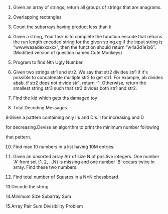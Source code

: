 
1. Given an array of strings, return all groups of strings that are anagrams.

2. Overlapping rectangles

3. Count the subarrays having product less than k

4. Given a string, Your task is to  complete the function encode that returns the run length encoded string for the given string.eg if the
input string is “wwwwaaadexxxxxx”, then the function should return “w4a3d1e1x6″.(Modified version of question named Cute Monkeys)

5. Program to find Nth Ugly Number.

6. Given two strings str1 and str2. We say that str2 divides str1 if it's possible to concatenate multiple str2 to get str1. 
For example, ab divides abab. if str2 does not divide str1, return -1. Otherwise, return the smallest string str3 such that str3 
divides both str1 and str2.

7. Find the kid which gets tha damaged toy

8. Total Decoding Messages

9.Given a pattern containing only I's and D's. I for increasing and D

for decreasing.Devise an algorithm to print the minimum number following

that pattern.

10. Find max 10 numbers in a list having 10M entries.

11. Given an unsorted array Arr of size N of positive integers. One number 'A' from     set {1, 2, …N} is missing and one number 'B'
occurs twice in array. Find these two numbers.

12. Find total number of Squares in a N*N chessboard

13.Decode the string

14.Minimum Size Subarray Sum

15.Array Pair Sum Divisibility Problem
